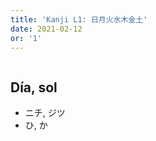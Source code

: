 ```yaml
---
title: 'Kanji L1: 日月火水木金土'
date: 2021-02-12
or: '1'
---
```


<div class="kan">
<img src="/assets/kanji/江.gif" loading="lazy" alt="">
<div>
<h2>Día, sol</h2>
<ul>
<li>ニチ, ジツ</li>
<li>ひ, か</li>
</ul>
</div>
</div>